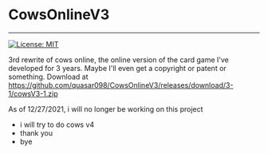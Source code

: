 # CowsOnlineV3

---

[![License: MIT](https://img.shields.io/badge/License-MIT-yellow.svg)](https://opensource.org/licenses/MIT)

3rd rewrite of cows online, the online version of the card game I've developed for 3 years. Maybe I'll even get a copyright or patent or something.
Download at https://github.com/quasar098/CowsOnlineV3/releases/download/3-1/cowsV3-1.zip


As of 12/27/2021, i will no longer be working on this project
- i will try to do cows v4
- thank you
- bye
